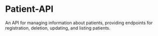 # Patient-API
An API for managing information about patients, providing endpoints for registration, deletion, updating, and listing patients.
